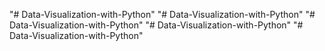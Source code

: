 "# Data-Visualization-with-Python" 
"# Data-Visualization-with-Python" 
"# Data-Visualization-with-Python" 
"# Data-Visualization-with-Python" 
"# Data-Visualization-with-Python" 
